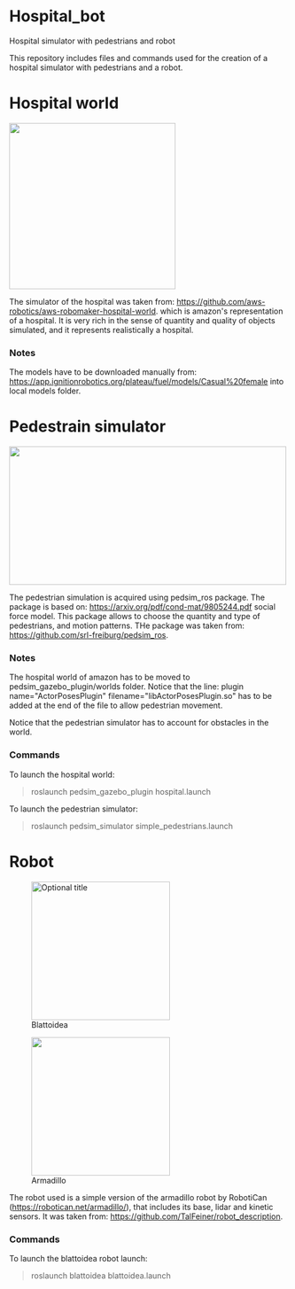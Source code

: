 # Hospital_bot
Hospital simulator with pedestrians and robot

This repository includes files and commands used for the creation of a hospital simulator with pedestrians and a robot.

# Hospital world
<img src="https://user-images.githubusercontent.com/75029654/166143327-e4caf24c-6b8a-4629-9f03-982de54fe37e.png" width="300" height="300">

The simulator of the hospital was taken from: https://github.com/aws-robotics/aws-robomaker-hospital-world.
which is amazon's representation of a hospital. It is very rich in the sense of quantity and quality of objects simulated, and it represents 
realistically a hospital.

### Notes
The models have to be downloaded manually from: https://app.ignitionrobotics.org/plateau/fuel/models/Casual%20female into local models folder.

# Pedestrain simulator
<img src="https://user-images.githubusercontent.com/75029654/166143081-f978b80b-680e-4c15-87a3-a95c89352896.png" width="500" height="250">

The pedestrian simulation is acquired using pedsim_ros package. The package is based on: https://arxiv.org/pdf/cond-mat/9805244.pdf social force model.
This package allows to choose the quantity and type of pedestrians, and motion patterns. THe package was taken from: https://github.com/srl-freiburg/pedsim_ros.

### Notes
The hospital world of amazon has to be moved to pedsim_gazebo_plugin/worlds folder. Notice that the line: plugin name="ActorPosesPlugin" filename="libActorPosesPlugin.so"
has to be added at the end of the file to allow pedestrian movement.
  
Notice that the pedestrian simulator has to account for obstacles in the world.
  
### Commands
To launch the hospital world:
> roslaunch pedsim_gazebo_plugin hospital.launch

To launch the pedestrian simulator:
> roslaunch pedsim_simulator simple_pedestrians.launch

# Robot
<figure>
  <img src="https://user-images.githubusercontent.com/75029654/166143949-f4bf762d-8f0a-431f-b968-629d54b9963e.png" width="250" height="250"title="Optional title">
  <figcaption>Blattoidea</figcaption>
</figure>

<figure>
  <img src="https://user-images.githubusercontent.com/75029654/166143515-1d70e6c3-9b27-472e-b0d3-05d21cc4456b.png" width="250" height="250"/>
  <figcaption>Armadillo</figcaption>
</figure>

The robot used is a simple version of the armadillo robot by RobotiCan (https://robotican.net/armadillo/), that includes its base, lidar and kinetic sensors.
It was taken from: https://github.com/TalFeiner/robot_description.

### Commands
To launch the blattoidea robot launch:
> roslaunch blattoidea blattoidea.launch
